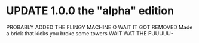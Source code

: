 # UPDATE 1.0.0 the "alpha" edition
PROBABLY ADDED THE FLINGY MACHINE O WAIT IT GOT REMOVED
Made a brick that kicks you
broke some towers WAIT WAT THE FUUUUU-
